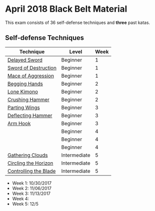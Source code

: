 # April 2018 Black Belt Material

This exam consists of 36 self-defense techniques and **three** past katas.

## Self-defense Techniques

| Technique                                                             | Level        | Week | 
|-----------------------------------------------------------------------|--------------|------|
| [Delayed Sword](../defense-techniques/delayed-sword.md)               | Beginner     | 1    |
| [Sword of Destruction](../defense-techniques/sword-of-destruction.md) | Beginner     | 1    |
| [Mace of Aggression](../defense-techniques/mace-of-aggression.md)     | Beginner     | 1    |
| [Begging Hands](../defense-techniques/begging-hands.md)               | Beginner     | 2    |
| [Lone Kimono](../defense-techniques/lone-kimono.md)                   | Beginner     | 2    |
| [Crushing Hammer](../defense-techniques/crushing-hammer.md)           | Beginner     | 2    |
| [Parting Wings](../defense-techniques/parting-wings.md)               | Beginner     | 3    |
| [Deflecting Hammer](../defense-techniques/deflecting-hammer.md)       | Beginner     | 3    |
| [Arm Hook](../defense-techniques/arm-hook.md)                         | Beginner     | 3    |
| [](../defense-techniques/beginner-4.1.md)                             | Beginner     | 4    |
| [](../defense-techniques/beginner-4.2.md)                             | Beginner     | 4    |
| []()                                                                  | Beginner     | 4    |
| [Gathering Clouds](../defense-techniques/gathering-clouds.md)         | Intermediate | 5    |
| [Circling the Horizon](../defense-techniques/circling-the-horizon.md) | Intermediate | 5    |
| [Controlling the Blade](../defense-techniques/controlling-the-blade.md) | Intermediate | 5    |




* Week 1: 10/30/2017
* Week 2: 11/06/2017
* Week 3: 11/13/2017
* Week 4: 
* Week 5: 12/5